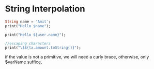 # String Interpolation

```dart
String name = 'Amit';
print("Hello $name");

print("Hello ${user.name}");

//escaping characters
print("\$${tx.amount.toString()}");
```

if the value is not a primitive, we will need a curly brace, otherwise, only 
$varName suffice.

